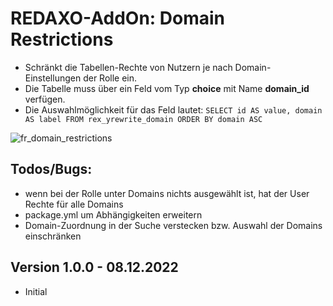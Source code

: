 # REDAXO-AddOn: Domain Restrictions

- Schränkt die Tabellen-Rechte von Nutzern je nach Domain-Einstellungen der Rolle ein.
- Die Tabelle muss über ein Feld vom Typ **choice** mit Name **domain_id** verfügen.
- Die Auswahlmöglichkeit für das Feld lautet: `SELECT id AS value, domain AS label FROM rex_yrewrite_domain ORDER BY domain ASC`

![fr_domain_restrictions](https://user-images.githubusercontent.com/30634971/206581341-8dfb19db-72e8-470c-b11f-d50a30dbb5b6.png)

## Todos/Bugs:

- wenn bei der Rolle unter Domains nichts ausgewählt ist, hat der User Rechte für alle Domains 
- package.yml um Abhängigkeiten erweitern
- Domain-Zuordnung in der Suche verstecken bzw. Auswahl der Domains einschränken

## Version 1.0.0 - 08.12.2022

- Initial
